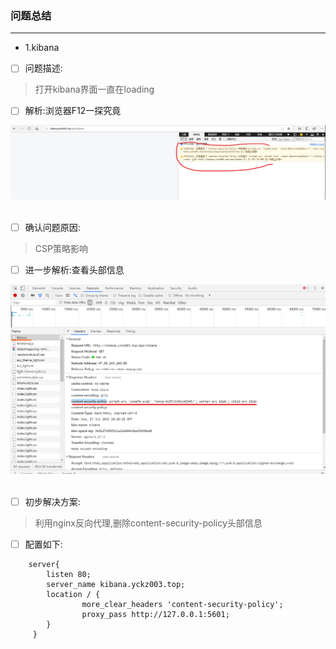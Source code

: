 ### 问题总结
--------------------------------------------------------------------------------------

- 1.kibana
- [ ] 问题描述:
> 打开kibana界面一直在loading
- [ ] 解析:浏览器F12一探究竟
<div align="center"> 
    <img src="https://github.com/xuanchengsunjin/Jim_note/blob/sandbox/resource/img/net/kibana_edage.png" width="800px"> 
</div><br>

- [ ] 确认问题原因:
> CSP策略影响
- [ ] 进一步解析:查看头部信息
<div align="center"> 
    <img src="https://github.com/xuanchengsunjin/Jim_note/blob/sandbox/resource/img/net/kibana_chrome.png" width="800px"> 
</div><br>

- [ ] 初步解决方案:
> 利用nginx反向代理,删除content-security-policy头部信息

- [ ] 配置如下:
```linux
    server{
        listen 80;
        server_name kibana.yckz003.top;
        location / {
                more_clear_headers 'content-security-policy';
                proxy_pass http://127.0.0.1:5601;
        }
     }
```
